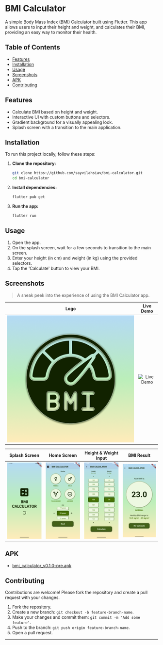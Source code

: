 # BMI Calculator

A simple Body Mass Index (BMI) Calculator built using Flutter. This app allows users to input their height and weight, and calculates their BMI, providing an easy way to monitor their health.

## Table of Contents
- [Features](#features)
- [Installation](#installation)
- [Usage](#usage)
- [Screenshots](#screenshots)
- [APK](#apk)
- [Contributing](#contributing)

## Features
- Calculate BMI based on height and weight.
- Interactive UI with custom buttons and selectors.
- Gradient background for a visually appealing look.
- Splash screen with a transition to the main application.

## Installation
To run this project locally, follow these steps:

1. **Clone the repository:**
    ```bash
    git clone https://github.com/sayvilahsiav/bmi-calculator.git
    cd bmi-calculator
    ```

2. **Install dependencies:**
    ```bash
    flutter pub get
    ```

3. **Run the app:**
    ```bash
    flutter run
    ```

## Usage
1. Open the app.
2. On the splash screen, wait for a few seconds to transition to the main screen.
3. Enter your height (in cm) and weight (in kg) using the provided selectors.
4. Tap the 'Calculate' button to view your BMI.

## Screenshots

> A sneak peek into the experience of using the BMI Calculator app.

|                 Logo                 |                      Live Demo                       |
|:------------------------------------:|:----------------------------------------------------:|
| ![Logo](assets/screenshots/logo.png) | ![Live Demo](assets/screenshots/bmi_calculation.gif) |

|                  Splash Screen                  |                 Home Screen                 |                      Height & Weight Input                      |                     BMI Result                      |
|:-----------------------------------------------:|:-------------------------------------------:|:---------------------------------------------------------------:|:---------------------------------------------------:|
| ![Splash](assets/screenshots/splash_screen.png) | ![Home](assets/screenshots/home_screen.png) | ![Height & Weight](assets/screenshots/height_weight_screen.png) | ![Result](assets/screenshots/bmi_result_screen.png) |

## APK
- [bmi_calculator_v0.1.0-pre.apk](https://github.com/SayvIlahsiav/bmi_calculator/releases/download/v0.1.0-pre/bmi_calculator_v0.1.0-pre.apk)

## Contributing
Contributions are welcome! Please fork the repository and create a pull request with your changes.

1. Fork the repository.
2. Create a new branch: `git checkout -b feature-branch-name`.
3. Make your changes and commit them: `git commit -m 'Add some feature'`.
4. Push to the branch: `git push origin feature-branch-name`.
5. Open a pull request.

---
